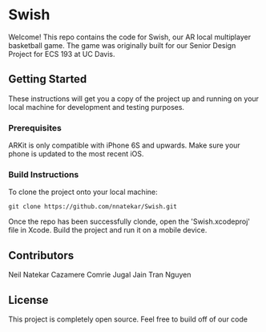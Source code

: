 # Swish

Welcome! This repo contains the code for Swish, our AR local multiplayer basketball game. The game was originally built for our Senior Design Project for ECS 193 at UC Davis. 

## Getting Started

These instructions will get you a copy of the project up and running on your local machine for development and testing purposes.

### Prerequisites

ARKit is only compatible with iPhone 6S and upwards. Make sure your phone is updated to the most recent iOS. 

### Build Instructions

To clone the project onto your local machine:

```
git clone https://github.com/nnatekar/Swish.git
```

Once the repo has been successfully clonde, open the 'Swish.xcodeproj' file in Xcode. Build the project and run it on a mobile device.

## Contributors

Neil Natekar
Cazamere Comrie
Jugal Jain
Tran Nguyen

## License

This project is completely open source. Feel free to build off of our code
